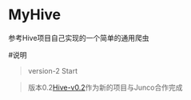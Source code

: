 MyHive
======

参考Hive项目自己实现的一个简单的通用爬虫

#说明

>version-2 Start

>版本0.2[Hive-v0.2](https://github.com/Glacier759/Hive-v0.2)作为新的项目与Junco合作完成


